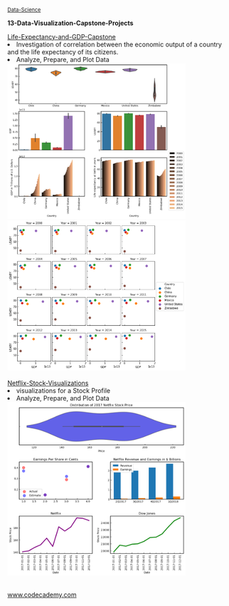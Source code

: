 <sub><a href="../Data-Science">Data-Science</a></sub>

**13-Data-Visualization-Capstone-Projects**</br>


<div style="float:left">
<a href="Life-Expectancy-and-GDP-Capstone">
Life-Expectancy-and-GDP-Capstone</br></a>
<li>Investigation of correlation between the economic output of a country and the life expectancy of its citizens. </li>
<li>Analyze, Prepare, and Plot Data</li>
<img src="Life-Expectancy-and-GDP-Capstone/img/overview_plot.png" alt="img" width="400px">
<img src="Life-Expectancy-and-GDP-Capstone/img/GDP_LEABY.png" alt="img" width="400px" "></a></br></br>

<a href="Netflix-Stock-Visualizations">
Netflix-Stock-Visualizations</br></a>
<li>visualizations for a Stock Profile</li>
<li>Analyze, Prepare, and Plot Data</li>
<img src="Netflix-Stock-Visualizations/netflix_visualizations_project.png" alt="img" width="400px" "></a></br></br>


www.codecademy.com

